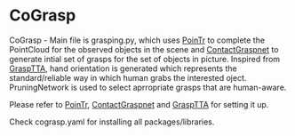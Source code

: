 # CoGrasp


CoGrasp - Main file is grasping.py, which uses [PoinTr](https://github.com/yuxumin/PoinTr) to complete the PointCloud for the observed objects in the scene and [ContactGraspnet](https://github.com/NVlabs/contact_graspnet) to generate intial set of grasps for the set of objects in picture. 
Inspired from [GraspTTA](https://github.com/hwjiang1510/GraspTTA), hand orientation is generated which represents the standard/reliable way in which human grabs the interested oject. PruningNetwork is used to select aprropriate grasps that are human-aware.

Please refer to [PoinTr](https://github.com/yuxumin/PoinTr), [ContactGraspnet](https://github.com/NVlabs/contact_graspnet) and [GraspTTA](https://github.com/hwjiang1510/GraspTTA) for setting it up.

Check cograsp.yaml for installing all packages/libraries.
